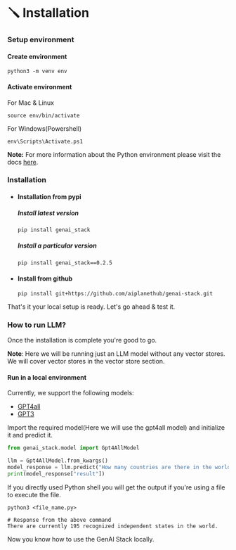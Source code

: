 # 🪛 Installation

### Setup environment

#### Create environment

```
python3 -m venv env
```

#### Activate environment

For Mac & Linux

```
source env/bin/activate
```

For Windows(Powershell)

```
env\Scripts\Activate.ps1
```

**Note:** For more information about the Python environment please visit the docs [here](https://docs.python.org/3/library/venv.html#creating-virtual-environments).

### Installation&#x20;

* #### Installation from pypi
  ##### Install latest version

    ```bash
    pip install genai_stack
    ```

  ##### Install a particular version

    ```bash
    pip install genai_stack==0.2.5
    ```

* #### Install from github

    ```
    pip install git+https://github.com/aiplanethub/genai-stack.git
    ```

That's it your local setup is ready. Let's go ahead & test it.

### How to run LLM?

Once the installation is complete you're good to go.

**Note**: Here we will be running just an LLM model without any vector stores. We will cover vector stores in the vector store section.

#### Run in a local environment

Currently, we support the following models:

* [GPT4all](../../assets/gpt4all.json)
* [GPT3](../../assets/gpt3.json)

Import the required model(Here we will use the gpt4all model) and initialize it and predict it.

```python
from genai_stack.model import Gpt4AllModel

llm = Gpt4AllModel.from_kwargs()
model_response = llm.predict("How many countries are there in the world?")
print(model_response["result"])
```

If you directly used Python shell you will get the output if you're using a file to execute the file.

```
python3 <file_name.py>
```

```
# Response from the above command
There are currently 195 recognized independent states in the world.
```

Now you know how to use the GenAI Stack locally.
